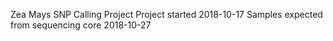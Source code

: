 Zea Mays SNP Calling Project
Project started 2018-10-17
Samples expected from sequencing core 2018-10-27
